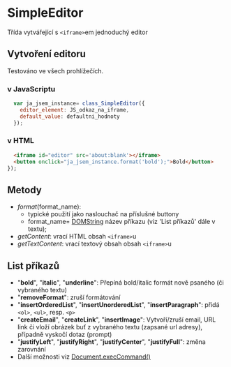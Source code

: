 # SimpleEditor
Třída vytvářející s ```<iframe>```em jednoduchý editor
## Vytvoření editoru
Testováno ve všech prohlížečích.
### v JavaScriptu
  ```javascript
    var ja_jsem_instance= class_SimpleEditor({
      editor_element: JS_odkaz_na_iframe,
      default_value: defaultni_hodnoty
    });
  ```

### v HTML
  ```html
    <iframe id="editor" src='about:blank'></iframe>
    <button onclick="ja_jsem_instance.format('bold');">Bold</button>
  });
```

## Metody
  - *format*(format_name): 
    * typické použití jako naslouchač na příslušné buttony
    * format_name= [DOMString](https://developer.mozilla.org/en-US/docs/Web/API/DOMString) název příkazu (viz 'List příkazů' dále v textu);
  - *getContent*: vrací HTML obsah ```<iframe>```u
  - *getTextContent*: vrací textový obsah obsah ```<iframe>```u

## List příkazů
  - "**bold**", "**italic**", "**underline**": Přepíná bold/italic formát nově psaného (či vybraného textu)
  - "**removeFormat**": zruší formátování
  - "**insertOrderedList**", "**insertUnorderedList**", "**insertParagraph**": přidá ```<ol>```, ```<ul>```, resp. ```<p>```
  - "**createEmail**", "**createLink**", "**insertImage**": Vytvoří/zruší email, URL link či vloží obrázek buť z vybraného textu (zapsané url adresy), případně vyskočí dotaz (prompt)
  - "**justifyLeft**", "**justifyRight**", "**justifyCenter**", "**justifyFull**": změna zarovnání
  - Další možnosti viz [Document.execCommand()](https://developer.mozilla.org/en-US/docs/Web/API/Document/execCommand)
